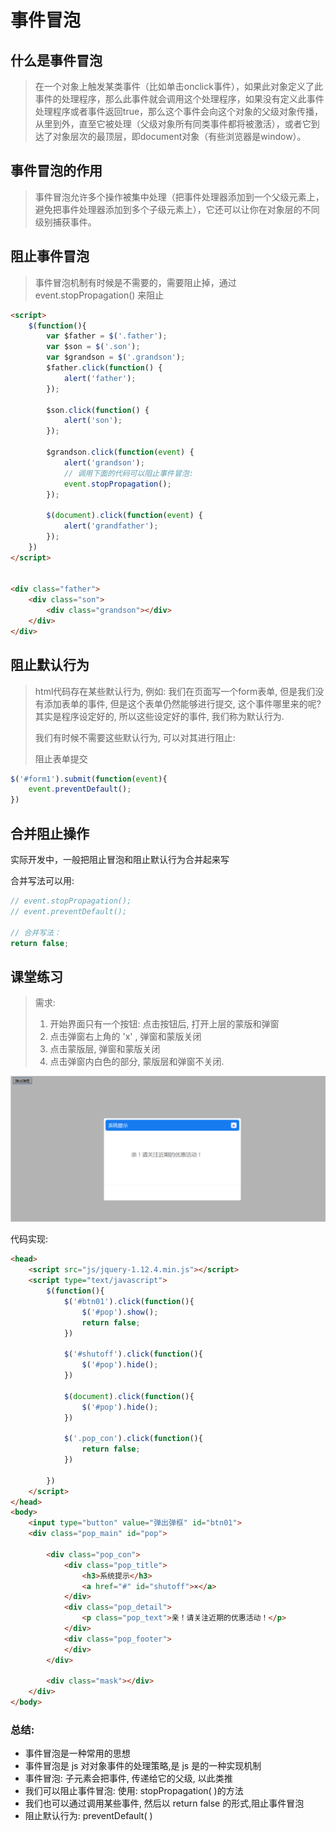 # 事件冒泡

## 什么是事件冒泡 

> 在一个对象上触发某类事件（比如单击onclick事件），如果此对象定义了此事件的处理程序，那么此事件就会调用这个处理程序，如果没有定义此事件处理程序或者事件返回true，那么这个事件会向这个对象的父级对象传播，从里到外，直至它被处理（父级对象所有同类事件都将被激活），或者它到达了对象层次的最顶层，即document对象（有些浏览器是window）。



## 事件冒泡的作用

> 事件冒泡允许多个操作被集中处理（把事件处理器添加到一个父级元素上，避免把事件处理器添加到多个子级元素上），它还可以让你在对象层的不同级别捕获事件。



## 阻止事件冒泡 

> 事件冒泡机制有时候是不需要的，需要阻止掉，通过 event.stopPropagation() 来阻止

```html
<script>
    $(function(){
        var $father = $('.father');
        var $son = $('.son');
        var $grandson = $('.grandson');
        $father.click(function() {
            alert('father');
        });

        $son.click(function() {
            alert('son');
        });

        $grandson.click(function(event) {
            alert('grandson');
            // 调用下面的代码可以阻止事件冒泡: 
            event.stopPropagation();
        });

        $(document).click(function(event) {
            alert('grandfather');
        });
    })
</script>

    
<div class="father">
    <div class="son">
        <div class="grandson"></div>
    </div>
</div>
```



## 阻止默认行为

> html代码存在某些默认行为, 例如: 我们在页面写一个form表单, 但是我们没有添加表单的事件, 但是这个表单仍然能够进行提交, 这个事件哪里来的呢?  其实是程序设定好的, 所以这些设定好的事件, 我们称为默认行为. 
>
> 我们有时候不需要这些默认行为, 可以对其进行阻止: 
>
> 阻止表单提交

```javascript
$('#form1').submit(function(event){
    event.preventDefault();
})
```





## 合并阻止操作

实际开发中，一般把阻止冒泡和阻止默认行为合并起来写

合并写法可以用:

```javascript
// event.stopPropagation();
// event.preventDefault();

// 合并写法：
return false;
```

 

## 课堂练习

> 需求: 
>
> 1. 开始界面只有一个按钮: 点击按钮后, 打开上层的蒙版和弹窗
> 2. 点击弹窗右上角的 'x' , 弹窗和蒙版关闭
> 3. 点击蒙版层, 弹窗和蒙版关闭
> 4. 点击弹窗内白色的部分, 蒙版层和弹窗不关闭.

![QQ截图20180530201505](../images/QQ%E6%88%AA%E5%9B%BE20180530201505.png)

代码实现: 

```html
<head>
    <script src="js/jquery-1.12.4.min.js"></script>
    <script type="text/javascript">
        $(function(){
            $('#btn01').click(function(){
                $('#pop').show();
                return false;
            })

            $('#shutoff').click(function(){
                $('#pop').hide();
            })
            
            $(document).click(function(){
                $('#pop').hide();
            })

            $('.pop_con').click(function(){
                return false;
            })

        })
    </script>
</head>
<body>
    <input type="button" value="弹出弹框" id="btn01">
    <div class="pop_main" id="pop">

        <div class="pop_con">
            <div class="pop_title">
                <h3>系统提示</h3>
                <a href="#" id="shutoff">×</a>
            </div>
            <div class="pop_detail">
                <p class="pop_text">亲！请关注近期的优惠活动！</p>
            </div>
            <div class="pop_footer">       
            </div>
        </div>
        
        <div class="mask"></div>
    </div>
</body>
```



### 总结:

- 事件冒泡是一种常用的思想
- 事件冒泡是 js 对对象事件的处理策略,是 js 是的一种实现机制
- 事件冒泡:   子元素会把事件, 传递给它的父级, 以此类推
- 我们可以阻止事件冒泡:  使用: stopPropagation( )的方法
- 我们也可以通过调用某些事件, 然后以 return false 的形式,阻止事件冒泡
- 阻止默认行为:   preventDefault( )



